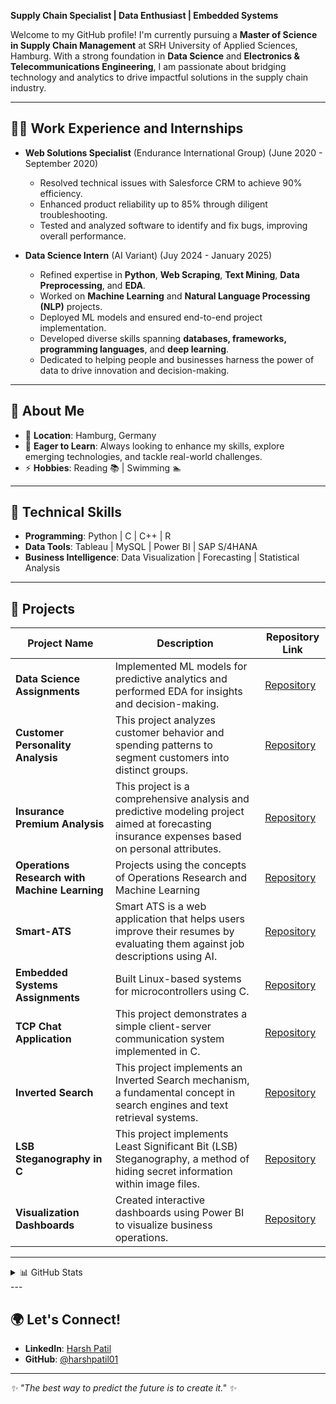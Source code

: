 **Supply Chain Specialist | Data Enthusiast | Embedded Systems**

Welcome to my GitHub profile! I'm currently pursuing a **Master of Science in Supply Chain Management** at SRH University of Applied Sciences, Hamburg. With a strong foundation in **Data Science** and **Electronics & Telecommunications Engineering**, I am passionate about bridging technology and analytics to drive impactful solutions in the supply chain industry.

---

## 👨‍💻 Work Experience and Internships
- **Web Solutions Specialist** (Endurance International Group)   (June 2020 - September 2020)
  - Resolved technical issues with Salesforce CRM to achieve 90% efficiency.  
  - Enhanced product reliability up to 85% through diligent troubleshooting.  
  - Tested and analyzed software to identify and fix bugs, improving overall performance.  

- **Data Science Intern** (AI Variant)  (Juy 2024 - January 2025)
  - Refined expertise in **Python**, **Web Scraping**, **Text Mining**, **Data Preprocessing**, and **EDA**.  
  - Worked on **Machine Learning** and **Natural Language Processing (NLP)** projects.  
  - Deployed ML models and ensured end-to-end project implementation.  
  - Developed diverse skills spanning **databases, frameworks, programming languages**, and **deep learning**.  
  - Dedicated to helping people and businesses harness the power of data to drive innovation and decision-making.  

---

## 🌟 About Me
- 📍 **Location**: Hamburg, Germany  
- 🌱 **Eager to Learn**: Always looking to enhance my skills, explore emerging technologies, and tackle real-world challenges.  
- ⚡ **Hobbies**: Reading 📚 | Swimming 🏊  

---

## 🔧 Technical Skills
- **Programming**: Python | C | C++ | R
- **Data Tools**: Tableau | MySQL | Power BI | SAP S/4HANA  
- **Business Intelligence**: Data Visualization | Forecasting | Statistical Analysis  

---

## 📌 Projects

| **Project Name**                  | **Description**                                                                                                  | **Repository Link**                                                                                 |
|------------------------------------|------------------------------------------------------------------------------------------------------------------|-----------------------------------------------------------------------------------------------------|
| **Data Science Assignments**         | Implemented ML models for predictive analytics and performed EDA for insights and decision-making.               | [Repository](https://github.com/harshpatil01/Excel-R-Machine-Learning-and-Artificial-Intelligence)                                     |
| **Customer Personality Analysis**         | This project analyzes customer behavior and spending patterns to segment customers into distinct groups.             | [Repository](https://github.com/harshpatil01/Customer_Personality_Analysis)                                     |
| **Insurance Premium Analysis**         | This project is a comprehensive analysis and predictive modeling project aimed at forecasting insurance expenses based on personal attributes.          | [Repository](https://github.com/harshpatil01/Insurance_Premium_Analysis)                                     |
| **Operations Research with Machine Learning**         | Projects using the concepts of Operations Research and Machine Learning               | [Repository](https://github.com/harshpatil01/Operations_Research_with_Machine_Learning)                                     |
| **Smart-ATS**         | Smart ATS is a web application that helps users improve their resumes by evaluating them against job descriptions using AI.              | [Repository](https://github.com/harshpatil01/Smart-ATS)                                     |
| **Embedded Systems Assignments**  | Built Linux-based systems for microcontrollers using C.                                                          |    [Repository](https://github.com/harshpatil01/Emertxe-Assignments)                                   |
| **TCP Chat Application**  | This project demonstrates a simple client-server communication system implemented in C.                                                           |    [Repository](https://github.com/harshpatil01/TCP-Chat-Application)                                   |
| **Inverted Search**  | This project implements an Inverted Search mechanism, a fundamental concept in search engines and text retrieval systems.                                                            |    [Repository](https://github.com/harshpatil01/Inverted-Search)                                   |
| **LSB Steganography in C**  | This project implements Least Significant Bit (LSB) Steganography, a method of hiding secret information within image files.                                                             |    [Repository](https://github.com/harshpatil01/LSB-Steganography)                                   |
| **Visualization Dashboards**      | Created interactive dashboards using Power BI to visualize business operations.                                  | [Repository](https://github.com/harshpatil01?tab=repositories)                                     |


---

<details>
  <summary>📊 GitHub Stats</summary>

  ![Harsh's GitHub Stats](https://github-readme-stats.vercel.app/api?username=harshpatil01&show_icons=true&theme=radical)  
  ![Top Languages](https://github-readme-stats.vercel.app/api/top-langs/?username=harshpatil01&layout=compact&theme=radical)  

</details>
---

## 🌍 Let's Connect!
- **LinkedIn**: [Harsh Patil](https://www.linkedin.com/in/harshpatil05/)  
- **GitHub**: [@harshpatil01](https://github.com/harshpatil01)  

---

_✨ "The best way to predict the future is to create it." ✨_
